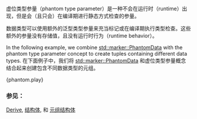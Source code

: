 虚位类型参量（phantom type parameter）是一种不会在运行时（runtime）出现，但是会（且只会）在编译期进行静态方式检查的参量。

数据类型可以使用额外的泛型类型参量来充当标记或在编译期执行类型检查。这些额外的参量没有存储值，且没有运行时行为（runtime behavior）。

In the following example, we combine [std::marker::PhantomData]
with the phantom type parameter concept to create tuples containing
different data types.
在下面例子中，我们将 [std::marker::PhantomData] 和虚位类型参量概念结合起来创建包含不同数据类型的元组。

{phantom.play}

### 参见：

[Derive], [结构体][struct], 和 [元组结构体][TupleStructs]

[Derive]: ../trait/derive.html
[struct]: ../custom_types/structs.html
[TupleStructs]: ../custom_types/structs.html
[std::marker::PhantomData]: https://doc.rust-lang.org/std/marker/struct.PhantomData.html
